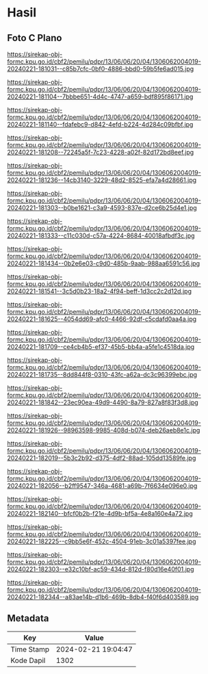 # Hasil

## Foto C Plano

https://sirekap-obj-formc.kpu.go.id/cbf2/pemilu/pdpr/13/06/06/20/04/1306062004019-20240221-181031--c85b7cfc-0bf0-4886-bbd0-59b5fe6ad015.jpg

https://sirekap-obj-formc.kpu.go.id/cbf2/pemilu/pdpr/13/06/06/20/04/1306062004019-20240221-181104--7bbbe651-4d4c-4747-a659-bdf895f86171.jpg

https://sirekap-obj-formc.kpu.go.id/cbf2/pemilu/pdpr/13/06/06/20/04/1306062004019-20240221-181140--fdafebc9-d842-4efd-b224-4d284c09bfbf.jpg

https://sirekap-obj-formc.kpu.go.id/cbf2/pemilu/pdpr/13/06/06/20/04/1306062004019-20240221-181208--72245a5f-7c23-4228-a02f-82d172bd8eef.jpg

https://sirekap-obj-formc.kpu.go.id/cbf2/pemilu/pdpr/13/06/06/20/04/1306062004019-20240221-181236--14cb3140-3229-48d2-8525-efa7a4d28661.jpg

https://sirekap-obj-formc.kpu.go.id/cbf2/pemilu/pdpr/13/06/06/20/04/1306062004019-20240221-181303--b0be1621-c3a9-4593-837e-d2ce6b25d4e1.jpg

https://sirekap-obj-formc.kpu.go.id/cbf2/pemilu/pdpr/13/06/06/20/04/1306062004019-20240221-181333--c11c030d-c57a-4224-8684-40018afbdf3c.jpg

https://sirekap-obj-formc.kpu.go.id/cbf2/pemilu/pdpr/13/06/06/20/04/1306062004019-20240221-181434--0b2e6e03-c9d0-485b-9aab-988aa6591c56.jpg

https://sirekap-obj-formc.kpu.go.id/cbf2/pemilu/pdpr/13/06/06/20/04/1306062004019-20240221-181541--3c5d0b23-18a2-4f94-beff-1d3cc2c2d12d.jpg

https://sirekap-obj-formc.kpu.go.id/cbf2/pemilu/pdpr/13/06/06/20/04/1306062004019-20240221-181625--4054dd69-afc0-4466-92df-c5cdafd0aa4a.jpg

https://sirekap-obj-formc.kpu.go.id/cbf2/pemilu/pdpr/13/06/06/20/04/1306062004019-20240221-181709--ce4cb4b5-ef37-45b5-bb4a-a5fe1c4518da.jpg

https://sirekap-obj-formc.kpu.go.id/cbf2/pemilu/pdpr/13/06/06/20/04/1306062004019-20240221-181735--8dd844f8-0310-43fc-a62a-dc3c96399ebc.jpg

https://sirekap-obj-formc.kpu.go.id/cbf2/pemilu/pdpr/13/06/06/20/04/1306062004019-20240221-181842--23ec90ea-49d9-4490-8a79-827a8f83f3d8.jpg

https://sirekap-obj-formc.kpu.go.id/cbf2/pemilu/pdpr/13/06/06/20/04/1306062004019-20240221-181926--98963598-9985-408d-b074-deb26aeb8e1c.jpg

https://sirekap-obj-formc.kpu.go.id/cbf2/pemilu/pdpr/13/06/06/20/04/1306062004019-20240221-182019--5b3c2b92-d375-4df2-88ad-105dd13589fe.jpg

https://sirekap-obj-formc.kpu.go.id/cbf2/pemilu/pdpr/13/06/06/20/04/1306062004019-20240221-182056--b2ff9547-346a-4681-a69b-7f6634e096e0.jpg

https://sirekap-obj-formc.kpu.go.id/cbf2/pemilu/pdpr/13/06/06/20/04/1306062004019-20240221-182140--bfcf0b2b-f21e-4d9b-bf5a-4e8a160e4a72.jpg

https://sirekap-obj-formc.kpu.go.id/cbf2/pemilu/pdpr/13/06/06/20/04/1306062004019-20240221-182225--c9bb5e6f-452c-4504-91eb-3c01a5397fee.jpg

https://sirekap-obj-formc.kpu.go.id/cbf2/pemilu/pdpr/13/06/06/20/04/1306062004019-20240221-182303--e32c10bf-ac59-434d-812d-f80d16e40f01.jpg

https://sirekap-obj-formc.kpu.go.id/cbf2/pemilu/pdpr/13/06/06/20/04/1306062004019-20240221-182344--a83ae14b-d1b6-469b-8db4-f40f6d403589.jpg


## Metadata

| Key        | Value               |
| ---------- | ------------------- |
| Time Stamp | 2024-02-21 19:04:47 |
| Kode Dapil | 1302                |



